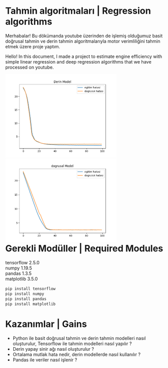 # Tahmin algoritmaları | Regression algorithms
Merhabalar! Bu dökümanda youtube üzerinden de işlemiş olduğumuz basit doğrusal tahmin ve derin tahmin algoritmalarıyla motor verimliliğini tahmin etmek üzere proje yaptım.

Hello! In this document, I made a project to estimate engine efficiency with simple linear regression and deep regression algorithms that we have processed on youtube.

<div style="float:left;">
<img src="https://raw.githubusercontent.com/umutkaanbaser/regression/main/derin.png" width="350" title="Deep Regression"/>
<img src="https://raw.githubusercontent.com/umutkaanbaser/regression/main/dogrusal.png" width="350" title="Linear Regression"/>
</div>

# Gerekli Modüller | Required Modules
tensorflow 2.5.0 <br/>
numpy 1.19.5 <br/>
pandas 1.3.5 <br/>
matplotlib 3.5.0 <br/>
```
pip install tensorflow
pip install numpy
pip install pandas
pip install matplotlib
```

# Kazanımlar | Gains
- Python ile basit doğrusal tahmin ve derin tahmin modelleri nasıl oluşturulur, Tensorflow ile tahmin modelleri nasıl yapılır ?
- Derin yapay sinir ağı nasıl oluşturulur ? 
- Ortalama mutlak hata nedir, derin modellerde nasıl kullanılır ? 
- Pandas ile veriler nasıl işlenir ?
